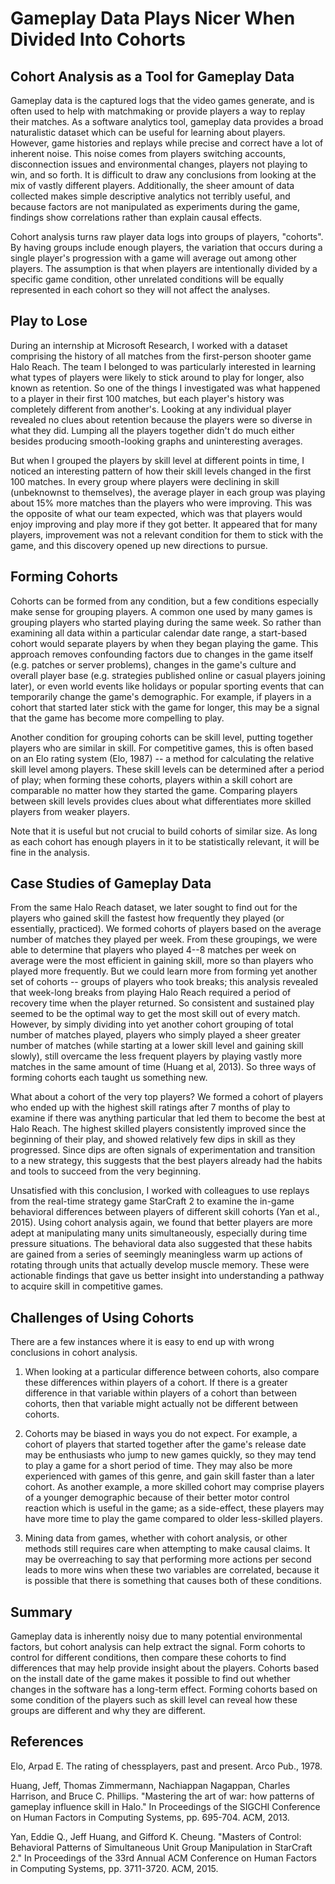 # Gameplay Data Plays Nicer When Divided Into Cohorts

## Cohort Analysis as a Tool for Gameplay Data

Gameplay data is the captured logs that the video games generate, and is often used to help with matchmaking or provide players a way to replay their matches. As a software analytics tool, gameplay data provides a broad naturalistic dataset which can be useful for learning about players. However, game histories and replays while precise and correct have a lot of inherent noise. This noise comes from players switching accounts, disconnection issues and environmental changes, players not playing to win, and so forth. It is difficult to draw any conclusions from looking at the mix of vastly different players. Additionally, the sheer amount of data collected makes simple descriptive analytics not terribly useful, and because factors are not manipulated as experiments during the game, findings show correlations rather than explain causal effects.

Cohort analysis turns raw player data logs into groups of players, "cohorts". By having groups include enough players, the variation that occurs during a single player's progression with a game will average out among other players. The assumption is that when players are intentionally divided by a specific game condition, other unrelated conditions will be equally represented in each cohort so they will not affect the analyses.

## Play to Lose

During an internship at Microsoft Research, I worked with a dataset comprising the history of all matches from the first-person shooter game Halo Reach. The team I belonged to was particularly interested in learning what types of players were likely to stick around to play for longer, also known as retention. So one of the things I investigated was what happened to a player in their first 100 matches, but each player's history was completely different from another's. Looking at any individual player revealed no clues about retention because the players were so diverse in what they did. Lumping all the players together didn't do much either besides producing smooth-looking graphs and uninteresting averages.

But when I grouped the players by skill level at different points in time, I noticed an interesting pattern of how their skill levels changed in the first 100 matches. In every group where players were declining in skill (unbeknownst to themselves), the average player in each group was playing about 15% more matches than the players who were improving. This was the opposite of what our team expected, which was that players would enjoy improving and play more if they got better. It appeared that for many players, improvement was not a relevant condition for them to stick with the game, and this discovery opened up new directions to pursue.

## Forming Cohorts

Cohorts can be formed from any condition, but a few conditions especially make sense for grouping players. A common one used by many games is grouping players who started playing during the same week. So rather than examining all data within a particular calendar date range, a start-based cohort would separate players by when they began playing the game. This approach removes confounding factors due to changes in the game itself (e.g. patches or server problems), changes in the game's culture and overall player base (e.g. strategies published online or casual players joining later), or even world events like holidays or popular sporting events that can temporarily change the game's demographic. For example, if players in a cohort that started later stick with the game for longer, this may be a signal that the game has become more compelling to play.

Another condition for grouping cohorts can be skill level, putting together players who are similar in skill. For competitive games, this is often based on an Elo rating system (Elo, 1987) -- a method for calculating the relative skill level among players. These skill levels can be determined after a period of play; when forming these cohorts, players within a skill cohort are comparable no matter how they started the game. Comparing players between skill levels provides clues about what differentiates more skilled players from weaker players.

Note that it is useful but not crucial to build cohorts of similar size. As long as each cohort has enough players in it to be statistically relevant, it will be fine in the analysis.

## Case Studies of Gameplay Data

From the same Halo Reach dataset, we later sought to find out for the players who gained skill the fastest how frequently they played (or essentially, practiced). We formed cohorts of players based on the average number of matches they played per week. From these groupings, we were able to determine that players who played 4--8 matches per week on average were the most efficient in gaining skill, more so than players who played more frequently. But we could learn more from forming yet another set of cohorts -- groups of players who took breaks; this analysis revealed that week-long breaks from playing Halo Reach required a period of recovery time when the player returned. So consistent and sustained play seemed to be the optimal way to get the most skill out of every match. However, by simply dividing into yet another cohort grouping of total number of matches played, players who simply played a sheer greater number of matches (while starting at a lower skill level and gaining skill slowly), still overcame the less frequent players by playing vastly more matches in the same amount of time (Huang et al, 2013). So three ways of forming cohorts each taught us something new.

What about a cohort of the very top players? We formed a cohort of players who ended up with the highest skill ratings after 7 months of play to examine if there was anything particular that led them to become the best at Halo Reach. The highest skilled players consistently improved since the beginning of their play, and showed relatively few dips in skill as they progressed. Since dips are often signals of experimentation and transition to a new strategy, this suggests that the best players already had the habits and tools to succeed from the very beginning.

Unsatisfied with this conclusion, I worked with colleagues to use replays from the real-time strategy game StarCraft 2 to examine the in-game behavioral differences between players of different skill cohorts (Yan et al., 2015). Using cohort analysis again, we found that better players are more adept at manipulating many units simultaneously, especially during time pressure situations. The behavioral data also suggested that these habits are gained from a series of seemingly meaningless warm up actions of rotating through units that actually develop muscle memory. These were actionable findings that gave us better insight into understanding a pathway to acquire skill in competitive games.

## Challenges of Using Cohorts

There are a few instances where it is easy to end up with wrong conclusions in cohort analysis.

1. When looking at a particular difference between cohorts, also compare these differences within players of a cohort. If there is a greater difference in that variable within players of a cohort than between cohorts, then that variable might actually not be different between cohorts.

2. Cohorts may be biased in ways you do not expect. For example, a cohort of players that started together after the game's release date may be enthusiasts who jump to new games quickly, so they may tend to play a game for a short period of time. They may also be more experienced with games of this genre, and gain skill faster than a later cohort. As another example, a more skilled cohort may comprise players of a younger demographic because of their better motor control reaction which is useful in the game; as a side-effect, these players may have more time to play the game compared to older less-skilled players.

3. Mining data from games, whether with cohort analysis, or other methods still requires care when attempting to make causal claims. It may be overreaching to say that performing more actions per second leads to more wins when these two variables are correlated, because it is possible that there is something that causes both of these conditions.

## Summary

Gameplay data is inherently noisy due to many potential environmental factors, but cohort analysis can help extract the signal. Form cohorts to control for different conditions, then compare these cohorts to find differences that may help provide insight about the players. Cohorts based on the install date of the game makes it possible to find out whether changes in the software has a long-term effect. Forming cohorts based on some condition of the players such as skill level can reveal how these groups are different and why they are different.

## References

Elo, Arpad E. The rating of chessplayers, past and present. Arco Pub., 1978.

Huang, Jeff, Thomas Zimmermann, Nachiappan Nagappan, Charles Harrison, and Bruce C. Phillips. "Mastering the art of war: how patterns of gameplay influence skill in Halo." In Proceedings of the SIGCHI Conference on Human Factors in Computing Systems, pp. 695-704. ACM, 2013.

Yan, Eddie Q., Jeff Huang, and Gifford K. Cheung. "Masters of Control: Behavioral Patterns of Simultaneous Unit Group Manipulation in StarCraft 2." In Proceedings of the 33rd Annual ACM Conference on Human Factors in Computing Systems, pp. 3711-3720. ACM, 2015.
